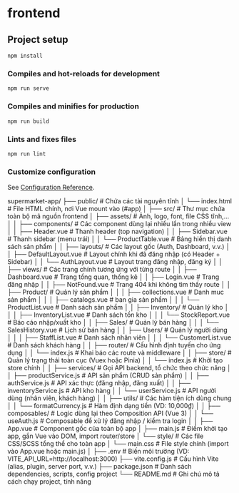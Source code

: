 # frontend

## Project setup
```
npm install
```

### Compiles and hot-reloads for development
```
npm run serve
```

### Compiles and minifies for production
```
npm run build
```

### Lints and fixes files
```
npm run lint
```

### Customize configuration
See [Configuration Reference](https://cli.vuejs.org/config/).



supermarket-app/
├── public/                            # Chứa các tài nguyên tĩnh
│   └── index.html                     # File HTML chính, nơi Vue mount vào (#app)
│
├── src/                               # Thư mục chứa toàn bộ mã nguồn frontend
│   ├── assets/                        # Ảnh, logo, font, file CSS tĩnh,...
│
│   ├── components/                    # Các component dùng lại nhiều lần trong nhiều view
│   │   ├── Header.vue                 # Thanh header (top navigation)
│   │   ├── Sidebar.vue               # Thanh sidebar (menu trái)
│   │   └── ProductTable.vue          # Bảng hiển thị danh sách sản phẩm
│
│   ├── layouts/                       # Các layout gốc (Auth, Dashboard, v.v.)
│   │   ├── DefaultLayout.vue         # Layout chính khi đã đăng nhập (có Header + Sidebar)
│   │   └── AuthLayout.vue            # Layout trang đăng nhập, đăng ký
│
│   ├── views/                         # Các trang chính tương ứng với từng route
│   │   ├── Dashboard.vue             # Trang tổng quan, thống kê
│   │   ├── Login.vue                 # Trang đăng nhập
│   │   ├── NotFound.vue             # Trang 404 khi không tìm thấy route
│   │   ├── Product/                  # Quản lý sản phẩm
│   │   │   ├── collections.vue       # Danh muc sản phẩm
│   │   │   ├── catalogs.vue          # ban gia  sản phẩm
│   │   │   └── ProductList.vue       # Danh sách sản phẩm
│   │   ├── Inventory/                # Quản lý kho
│   │   │   ├── InventoryList.vue     # Danh sách tồn kho
│   │   │   └── StockReport.vue       # Báo cáo nhập/xuất kho
│   │   ├── Sales/                    # Quản lý bán hàng
│   │   │   └── SalesHistory.vue      # Lịch sử bán hàng
│   │   ├── Users/                    # Quản lý người dùng
│   │   │   ├── StaffList.vue         # Danh sách nhân viên
│   │   │   └── CustomerList.vue      # Danh sách khách hàng
│
│   ├── router/                        # Cấu hình định tuyến cho ứng dụng
│   │   └── index.js                  # Khai báo các route và middleware
│
│   ├── store/                         # Quản lý trạng thái toàn cục (Vuex hoặc Pinia)
│   │   └── index.js                  # Khởi tạo store chính
│
│   ├── services/                      # Gọi API backend, tổ chức theo chức năng
│   │   ├── productService.js         # API sản phẩm (CRUD sản phẩm)
│   │   ├── authService.js            # API xác thực (đăng nhập, đăng xuất)
│   │   ├── inventoryService.js       # API kho hàng
│   │   └── userService.js            # API người dùng (nhân viên, khách hàng)
│
│   ├── utils/                         # Các hàm tiện ích dùng chung
│   │   └── formatCurrency.js         # Hàm định dạng tiền (VD: 10,000₫)
│
│   ├── composables/                  # Logic dùng lại theo Composition API (Vue 3)
│   │   └── useAuth.js                # Composable để xử lý đăng nhập / kiểm tra login
│
│   ├── App.vue                       # Component gốc của toàn bộ app
│   ├── main.js                       # Điểm khởi tạo app, gắn Vue vào DOM, import router/store
│   └── style/                        # Các file CSS/SCSS tổng thể cho toàn app
│       └── main.css                  # File style chính (import vào App.vue hoặc main.js)
│
├── .env                              # Biến môi trường (VD: VITE_API_URL=http://localhost:3000)
├── vite.config.js                    # Cấu hình Vite (alias, plugin, server port, v.v.)
├── package.json                      # Danh sách dependencies, scripts, config project
└── README.md                         # Ghi chú mô tả cách chạy project, tính năng
